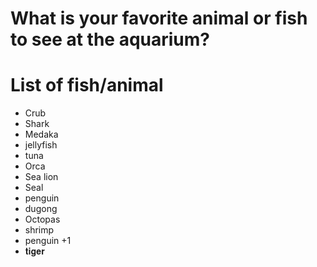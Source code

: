 # What is your favorite animal or fish to see at the aquarium?

# List of fish/animal
- Crub
- Shark
- Medaka
- jellyfish
- tuna
- Orca
- Sea lion
- Seal
- penguin
- dugong
- Octopas
- shrimp
- penguin +1
- 𝐭𝐢𝐠𝐞𝐫
